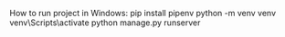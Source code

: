 How to run project in Windows: 
pip install pipenv 
python -m venv venv 
venv\Scripts\activate 
python manage.py runserver
